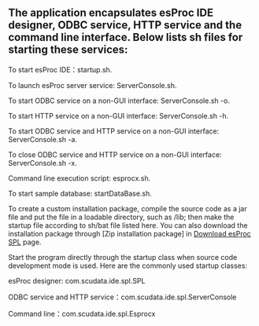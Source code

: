 ## The application encapsulates esProc IDE designer, ODBC service, HTTP service and the command line interface. Below lists sh files for starting these services:

To start esProc IDE：startup.sh.

To launch esProc server service: ServerConsole.sh.

To start ODBC service on a non-GUI interface: ServerConsole.sh -o.

To start HTTP service on a non-GUI interface: ServerConsole.sh -h.

To start ODBC service and HTTP service on a non-GUI interface: ServerConsole.sh -a.

To close ODBC service and HTTP service on a non-GUI interface: ServerConsole.sh -x.

Command line execution script: esprocx.sh.

To start sample database: startDataBase.sh.

To create a custom installation package, compile the source code as a jar file and put the file in a loadable directory, such as /lib; then make the startup file according to sh/bat file listed here. You can also download the installation package through [Zip installation package] in [Download esProc SPL](https://c.scudata.com/article/1595817756260) page.

Start the program directly through the startup class when source code development mode is used. Here are the commonly used startup classes:

esProc designer: com.scudata.ide.spl.SPL 

ODBC service and HTTP service：com.scudata.ide.spl.ServerConsole

Command line：com.scudata.ide.spl.Esprocx 
